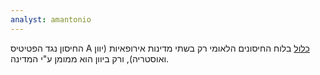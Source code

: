 ```yaml
---
analyst: amantonio
---
```


החיסון נגד הפטיטיס A [כלול](https://vaccine-schedule.ecdc.europa.eu/Scheduler/ByDisease?SelectedDiseaseId=16&SelectedCountryIdByDisease=-1) בלוח החיסונים הלאומי רק בשתי מדינות אירופאיות (יוון ואוסטריה), ורק ביוון הוא ממומן ע"י המדינה.
